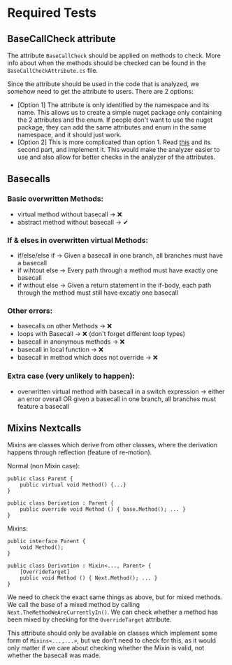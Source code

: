 # Required Tests

## BaseCallCheck attribute

The attribute `BaseCallCheck` should be applied on methods to check. More info about when
the methods should be checked can be found in the `BaseCallCheckAttribute.cs` file.

Since the attribute should be used in the code that is analyzed, we somehow need to get the attribute to users.
There are 2 options:

* [Option 1] The attribute is only identified by the namespace and its name. This allows us to create a simple nuget
  package only containing the 2 attributes and the enum.
  If people don't want to use the nuget package, they can add the same attributes and enum in the same namespace, and it
  should just work.
* [Option 2] This is more complicated than option 1.
  Read [this](https://andrewlock.net/creating-a-source-generator-part-7-solving-the-source-generator-marker-attribute-problem-part1/)
  and its second part,
  and implement it. This would make the analyzer easier to use and also allow for better checks in the analyzer of the
  attributes.

## Basecalls

### Basic overwritten Methods:

* virtual method without basecall &rarr; ❌
* abstract method without basecall &rarr; ✔

### If & elses in overwritten virtual Methods:

* if/else/else if &rarr; Given a basecall in one branch, all branches must have a basecall
* if wihtout else &rarr; Every path through a method must have exactly one basecall
* if without else &rarr; Given a return statement in the if-body, each path through the method must still have excatly
  one basecall

### Other errors:

* basecalls on other Methods &rarr; ❌
* loops with Basecall &rarr; ❌ (don't forget different loop types)
* basecall in anonymous methods &rarr; ❌
* basecall in local function &rarr; ❌
* basecall in method which does not override &rarr; ❌

### Extra case (very unlikely to happen):

* overwritten virtual method with basecall in a switch expression &rarr; either an error overall OR given a basecall in
  one branch, all branches must feature a basecall

## Mixins Nextcalls

Mixins are classes which derive from other classes, where the derivation happens through reflection (feature of
re-motion).

Normal (non Mixin case):<BR>

```
public class Parent {
    public virtual void Method() {...}
}

public class Derivation : Parent {
    public override void Method () { base.Method(); ... }
}
```

Mixins:<br>

```
public interface Parent {
    void Method();
}

public class Derivation : Mixin<..., Parent> {
    [OverrideTarget]
    public void Method () { Next.Method(); ... }
}
```

We need to check the exact same things as above, but for mixed methods. We call the base of a mixed method by
calling `Next.TheMethodWeAreCurrentlyIn()`.
We can check whether a method has been mixed by checking for the `OverrideTarget` attribute.

This attribute should only be available on classes which implement some form of `Mixins<...,...>`, but we don't need to
check for this,
as it would only matter if we care about checking whether the Mixin is valid, not whether the basecall was made. 